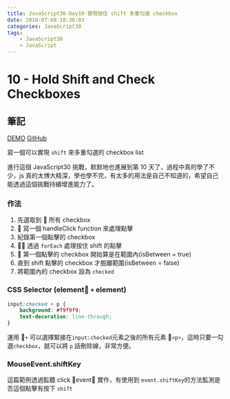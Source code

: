 ```yaml
---
title: JavaScript30-Day10-實現按住 shift 多重勾選 checkbox
date: 2018-07-08 18:36:03
categories: JavaScript30
tags:
    - JavaScript30
    - JavaScript
---
```


# 10 - Hold Shift and Check Checkboxes

## 筆記

[DEMO](https://weiyuan1993.github.io/JavaScript30/10-Hold-Shift-and-Check-Checkboxes)
[GitHub](https://github.com/weiyuan1993/JavaScript30/tree/master/10-Hold-Shift-and-Check-Checkboxes)

寫一個可以實現 `shift` 來多重勾選的 checkbox list

進行這個 JavaScript30 挑戰，默默地也進展到第 10 天了，過程中真的學了不少，js 真的太博大精深，學也學不完，有太多的用法是自己不知道的，希望自己能透過這個挑戰持續增進能力了。

<!--more-->

### 作法

1.  先選取到  所有 checkbox
2.   寫一個 handleClick function 來處理點擊
3.  紀錄第一個點擊的 checkbox
4.   透過 `forEach` 處理按住 shift 的點擊
5.   第一個點擊的 checkbox 開始算是在範圍內(isBetween = true)
6.  直到 shift 點擊的 checkbox 才脫離範圍(isBetween = false)
7.  將範圍內的 checkbox 設為 `checked`

### CSS Selector (element `+` element)

```css
input:checked + p {
    background: #f9f9f9;
    text-decoration: line-through;
}
```

運用 `+` 可以選擇緊接在`input:checked`元素之後的所有元素 `<p>`，這時只要一勾選`checkbox`，就可以將 `p` 話刪除線，非常方便。

### MouseEvent.shiftKey

這篇範例透過監聽 click event 實作，有使用到 `event.shiftKey`的方法監測是否這個點擊有按下 `shift`

